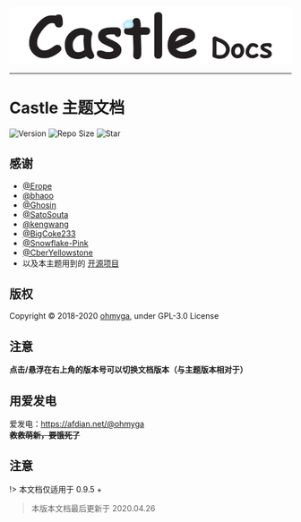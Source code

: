 ![Banner](../../static/img/banner-docs.png)

------

# Castle 主题文档

![Version](https://img.shields.io/github/v/release/ohmyga233/castle-Typecho-Theme?color=%2342b983&style=for-the-badge)
![Repo Size](https://img.shields.io/github/repo-size/ohmyga233/castle-Typecho-Theme?color=%2342b983&style=for-the-badge)
![Star](https://img.shields.io/github/stars/ohmyga233/castle-Typecho-Theme?color=%2342b983&style=for-the-badge)

## 感谢
- [@Erope](https://github.com/Erope)
- [@bhaoo](https://github.com/bhaoo)
- [@Ghosin](https://github.com/Ghosin)
- [@SatoSouta](https://github.com/SatoSouta)
- [@kengwang](https://github.com/kengwang)
- [@BigCoke233](https://github.com/BigCoke233)
- [@Snowflake-Pink](https://github.com/Snowflake-Pink)
- [@CberYellowstone](https://github.com/CberYellowstone)
- 以及本主题用到的 [开源项目](/other/copy)


## 版权
Copyright &copy; 2018-2020 [ohmyga](https://github.com/ohmyga233), under GPL-3.0 License

## 注意
**点击/悬浮在右上角的版本号可以切换文档版本（与主题版本相对于）**

## 用爱发电
爱发电：https://afdian.net/@ohmyga<br>
**<del>救救萌新，要饿死了</del>**

## 注意
!> 本文档仅适用于 0.9.5 +

> 本版本文档最后更新于 2020.04.26